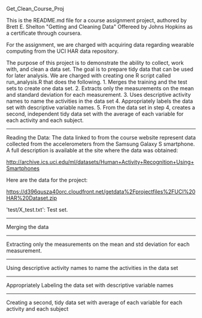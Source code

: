 Get_Clean_Course_Proj

This is the README.md file for a course assignment project, authored by
Brett E. Shelton
"Getting and Cleaning Data" Offereed by Johns Hopkins as a certificate through
coursera.

For the assignment, we are charged with acquiring data regarding wearable
computing from the UCI HAR data repository.

The purpose of this project is to demonstrate the ability to collect, work with, and clean a data set. The goal is to prepare tidy data that can be used for later analysis. We are charged with creating one R script called run_analysis.R that does the following.
     1. Merges the training and the test sets to create one data set.
     2. Extracts only the measurements on the mean and standard deviation for each measurement.
     3. Uses descriptive activity names to name the activities in the data set
     4. Appropriately labels the data set with descriptive variable names.
     5. From the data set in step 4, creates a second, independent tidy data set with the average of each variable for each activity and each subject.

---------------------------------------------------------------------------
Reading the Data:
The data linked to from the course website represent data collected from the accelerometers from the Samsung Galaxy S smartphone. A full description is available at the site where the data was obtained:

http://archive.ics.uci.edu/ml/datasets/Human+Activity+Recognition+Using+Smartphones

Here are the data for the project:

https://d396qusza40orc.cloudfront.net/getdata%2Fprojectfiles%2FUCI%20HAR%20Dataset.zip


'test/X_test.txt': Test set.


---------------------------------------------------------------------------
Merging the data


---------------------------------------------------------------------------
Extracting only the measurements on the mean and std deviation for
each measurement.


---------------------------------------------------------------------------
Using descriptive activity names to name the activities in the data set


---------------------------------------------------------------------------
Appropriately Labeling the data set with descriptive variable names



---------------------------------------------------------------------------
Creating a second, tidy data set with average of each variable for each
activity and each subject